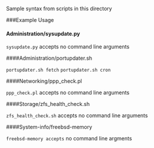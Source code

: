 Sample syntax from scripts in this directory

###Example Usage


#### Administration/sysupdate.py

`sysupdate.py` accepts no command line arguments

####Administration/portupdater.sh

`portupdater.sh fetch`
`portupdater.sh cron`

####Networking/ppp_check.pl

`ppp_check.pl` accepts no command line arguments

####Storage/zfs_health_check.sh

`zfs_health_check.sh` accepts no command line arguments

####System-info/freebsd-memory

`freebsd-memory accepts` no command line argments
